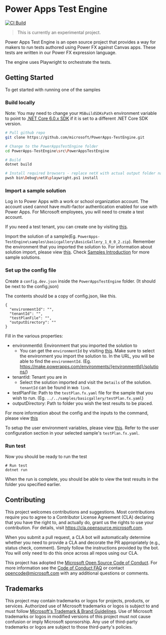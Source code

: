 # Power Apps Test Engine

[![CI Build](https://github.com/microsoft/PowerApps-TestEngine/actions/workflows/build-test.yml/badge.svg)](https://github.com/microsoft/PowerApps-TestEngine/actions/workflows/build-test.yml)
> This is currently an experimental project.

Power Apps Test Engine is an open source project that provides a way for makers to run tests authored using Power FX against Canvas apps. These tests are written in our Power FX expression language.

The engine uses Playwright to orchestrate the tests.

## Getting Started

To get started with running one of the samples

### Build locally

Note: You may need to change your `MSBuildSDKsPath` environment variable to point to [.NET Core 6.0.x SDK](https://dotnet.microsoft.com/en-us/download/dotnet/6.0) if it is set to a different .NET Core SDK version.

```bash
# Pull github repo
git clone https://github.com/microsoft/PowerApps-TestEngine.git

# Change to the PowerAppsTestEngine folder
cd PowerApps-TestEngine\src\PowerAppsTestEngine

# Build
dotnet build

# Install required browsers - replace netX with actual output folder name, eg. net6.0.
pwsh bin\Debug\netX\playwright.ps1 install
```

### Import a sample solution

Log in to Power Apps with a work or school organization account. The account used cannot have multi-factor authentication enabled for use with Power Apps. For Microsoft employees, you will need to create a test account.

If you need a test tenant, you can create one by visiting [this](https://cdx.transform.microsoft.com/my-tenants).

Import the solution of a sample(Eg. `PowerApps-TestEngine\samples\basicgallery\BasicGallery_1_0_0_2.zip`). Remember the environment that you imported the solution to. For information about solution import, please view [this](https://docs.microsoft.com/en-us/power-apps/maker/data-platform/import-update-export-solutions). Check [Samples Introduction](https://github.com/microsoft/PowerApps-TestEngine/tree/main/samples) for more sample solutions.

### Set up the config file

Create a `config.dev.json` inside the `PowerAppsTestEngine` folder. (It should be next to the config.json)

The contents should be a copy of config.json, like this.
```
{
  "environmentId": "",
  "tenantId": "",
  "testPlanFile": "",
  "outputDirectory": ""
}
```

Fill in the various properties:

- environmentId: Environment that you imported the solution to
  - You can get the `environmentId` by visiting [this](https://make.powerapps.com/). Make sure to select the environment you import the solution to. In the URL, you will be able to find the `environmentId`. (Eg. https://make.powerapps.com/environments/{environmentId}/solutions/)
- tenantId: Tenant you are in
  - Select the solution imported and visit the `Details` of the solution. `tenantId` can be found in `Web link`.
- testPlanFile: Path to the `testPlan.fx.yaml` file for the sample that you wish to run. (Eg. `../../samples/basicgallery/testPlan.fx.yaml`)
- outputDirectory: Path to folder you wish the test results to be placed.

For more information about the config and the inputs to the command, please view [this](https://github.com/microsoft/PowerApps-TestEngine/blob/main/docs/CommandInput.md)

To setup the user environment variables, please view [this](https://github.com/microsoft/PowerApps-TestEngine/blob/main/docs/Yaml/Users.md). Refer to the user configuration section in your selected sample's `testPlan.fx.yaml`.

### Run test

Now you should be ready to run the test
```
# Run test
dotnet run
```

When the run is complete, you should be able to view the test results in the folder you specified earlier.

## Contributing

This project welcomes contributions and suggestions.  Most contributions require you to agree to a
Contributor License Agreement (CLA) declaring that you have the right to, and actually do, grant us
the rights to use your contribution. For details, visit https://cla.opensource.microsoft.com.

When you submit a pull request, a CLA bot will automatically determine whether you need to provide
a CLA and decorate the PR appropriately (e.g., status check, comment). Simply follow the instructions
provided by the bot. You will only need to do this once across all repos using our CLA.

This project has adopted the [Microsoft Open Source Code of Conduct](https://opensource.microsoft.com/codeofconduct/).
For more information see the [Code of Conduct FAQ](https://opensource.microsoft.com/codeofconduct/faq/) or
contact [opencode@microsoft.com](mailto:opencode@microsoft.com) with any additional questions or comments.

## Trademarks

This project may contain trademarks or logos for projects, products, or services. Authorized use of Microsoft 
trademarks or logos is subject to and must follow 
[Microsoft's Trademark & Brand Guidelines](https://www.microsoft.com/en-us/legal/intellectualproperty/trademarks/usage/general).
Use of Microsoft trademarks or logos in modified versions of this project must not cause confusion or imply Microsoft sponsorship.
Any use of third-party trademarks or logos are subject to those third-party's policies.
